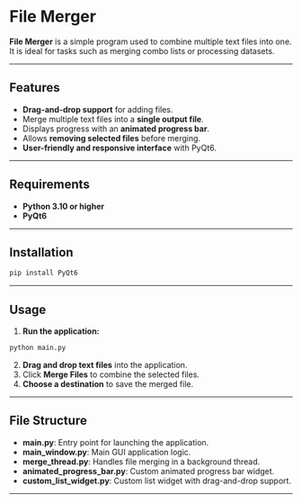 # File Merger

**File Merger** is a simple program used to combine multiple text files into one. It is ideal for tasks such as merging combo lists or processing datasets.

---

## Features
- **Drag-and-drop support** for adding files.
- Merge multiple text files into a **single output file**.
- Displays progress with an **animated progress bar**.
- Allows **removing selected files** before merging.
- **User-friendly and responsive interface** with PyQt6.

---

## Requirements
- **Python 3.10 or higher**
- **PyQt6**

---

## Installation
```bash
pip install PyQt6
```

---

## Usage
1. **Run the application:**
```bash
python main.py
```
2. **Drag and drop text files** into the application.
3. Click **Merge Files** to combine the selected files.
4. **Choose a destination** to save the merged file.

---

## File Structure
- **main.py**: Entry point for launching the application.
- **main_window.py**: Main GUI application logic.
- **merge_thread.py**: Handles file merging in a background thread.
- **animated_progress_bar.py**: Custom animated progress bar widget.
- **custom_list_widget.py**: Custom list widget with drag-and-drop support.

---



